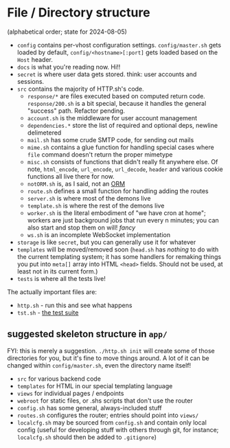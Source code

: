 # File / Directory structure

(alphabetical order; state for 2024-08-05)

- `config` contains per-vhost configuration settings. `config/master.sh` gets loaded by default,
  `config/<hostname>[:port]` gets loaded based on the `Host` header.
- `docs` is what you're reading now. Hi!!
- `secret` is where user data gets stored. think: user accounts and sessions.
- `src` contains the majority of HTTP.sh's code.
	- `response/*` are files executed based on computed return code. `response/200.sh` is a bit
	  special, because it handles the general "success" path. Refactor pending.
	- `account.sh` is the middleware for user account management
	- `dependencies.*` store the list of required and optional deps, newline delimetered
	- `mail.sh` has some crude SMTP code, for sending out mails
	- `mime.sh` contains a glue function for handling special cases where `file` command doesn't
	  return the proper mimetype
	- `misc.sh` consists of functions that didn't really fit anywhere else. Of note, `html_encode`,
	  `url_encode`, `url_decode`, `header` and various cookie functions all live there for now.
	- `notORM.sh` is, as I said, not an [ORM](https://en.wikipedia.org/wiki/Object%E2%80%93relational_mapping)
	- `route.sh` defines a small function for handling adding the routes
	- `server.sh` is where most of the demons live
	- `template.sh` is where the rest of the demons live
	- `worker.sh` is the literal embodiment of "we have cron at home"; workers are just background
	  jobs that run every n minutes; you can also start and stop them on will! *fancy*
	- `ws.sh` is an incomplete WebSocket implementation
- `storage` is like `secret`, but you can generally use it for whatever
- `templates` will be moved/removed soon (`head.sh` has *nothing* to do with the current templating
  system; it has some handlers for remaking things you put into `meta[]` array into HTML `<head>`
  fields. Should not be used, at least not in its current form.)
- `tests` is where all the tests live!

The actually important files are:
- `http.sh` - run this and see what happens
- `tst.sh` - [the test suite](tests.md) 

## suggested skeleton structure in `app/`

FYI: this is merely a suggestion. `./http.sh init` will create some of those directories for you,
but it's fine to move things around. A lot of it can be changed within `config/master.sh`, even the
directory name itself!

- `src` for various backend code
- `templates` for HTML in our special templating language
- `views` for individual pages / endpoints
- `webroot` for static files, or .shs scripts that don't use the router
- `config.sh` has some general, always-included stuff
- `routes.sh` configures the router; entries should point into `views/`
- `localcfg.sh` may be sourced from `config.sh` and contain only local config (useful for developing
  stuff with others through git, for instance; `localcfg.sh` should then be added to `.gitignore`)
